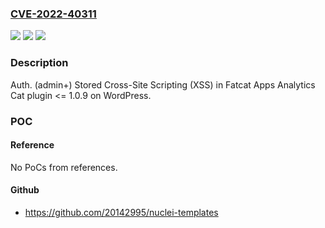 ### [CVE-2022-40311](https://cve.mitre.org/cgi-bin/cvename.cgi?name=CVE-2022-40311)
![](https://img.shields.io/static/v1?label=Product&message=Analytics%20Cat%20%E2%80%93%20Google%20Analytics%20Made%20Easy%20(WordPress%20plugin)&color=blue)
![](https://img.shields.io/static/v1?label=Version&message=%3C%3D%201.0.9%3C%3D%201.0.9%20&color=brighgreen)
![](https://img.shields.io/static/v1?label=Vulnerability&message=CWE-79%20Cross-site%20Scripting%20(XSS)&color=brighgreen)

### Description

Auth. (admin+) Stored Cross-Site Scripting (XSS) in Fatcat Apps Analytics Cat plugin <= 1.0.9 on WordPress.

### POC

#### Reference
No PoCs from references.

#### Github
- https://github.com/20142995/nuclei-templates

